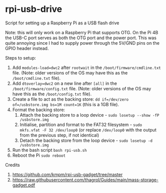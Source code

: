 # rpi-usb-drive
Script for setting up a Raspberry Pi as a USB flash drive

Note: this will only work on a Raspberry Pi that supports OTG. On the Pi 4B the USB-C port serves as both the OTG port and the power port. This was quite annoying since I had to supply power through the 5V/GND pins on the GPIO header instead. 

Steps to setup: 
1. Add `modules-load=dwc2` after `rootwait` in the `/boot/firmware/cmdline.txt` file. (Note: older versions of the OS may have this as the `/boot/cmdline.txt` file).
2. Add `dtoverlay=dwc2` on a new line after `[all]` in the `/boot/firmware/config.txt` file. (Note: older versions of the OS may have this as the `/boot/config.txt` file).
3. Create a file to act as the backing store: `dd if=/dev/zero of=/usbstore.img bs=1M count=1K` (this is a 1GB file).
4. Format the backing store:
    1. Attach the backing store to a loop device - `sudo losetup --show -fP /usbstore.img`
    2. Initialise, partition and format to the FAT32 filesystem - `sudo mkfs.vfat -F 32 /dev/loop0` (or replace `/dev/loop0` with the output from the previous step, if not identical)
    3. Detach the backing store from the loop device - `sudo losetup -d /usbstore.img`
5. Run the bash script `bash rpi-usb.sh`
6. Reboot the Pi `sudo reboot`

Credits 
1. https://github.com/kmpm/rpi-usb-gadget/tree/master
2. https://raw.githubusercontent.com/thagrol/Guides/main/mass-storage-gadget.pdf

   
